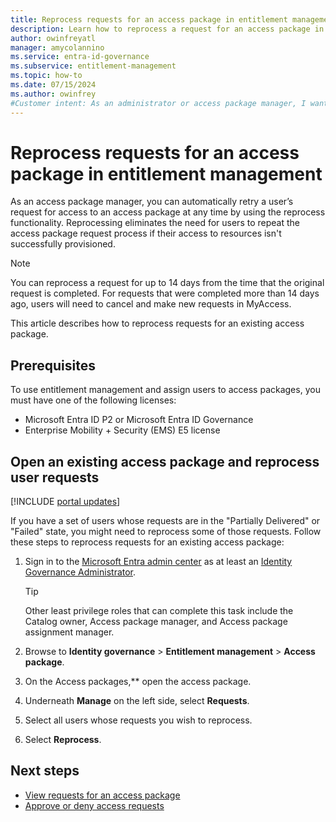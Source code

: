 ```yaml
---
title: Reprocess requests for an access package in entitlement management
description: Learn how to reprocess a request for an access package in entitlement management.
author: owinfreyatl
manager: amycolannino
ms.service: entra-id-governance
ms.subservice: entitlement-management
ms.topic: how-to
ms.date: 07/15/2024
ms.author: owinfrey
#Customer intent: As an administrator or access package manager, I want detailed information about how I can repreocess a request for an access package if a request failed so that requestors have the resources in the access package they need to perform their job.
---
```

# Reprocess requests for an access package in entitlement management

As an access package manager, you can automatically retry a user’s request for access to an access package at any time by using the reprocess functionality. Reprocessing eliminates the need for users to repeat the access package request process if their access to resources isn't successfully provisioned.

> [!NOTE]
> You can reprocess a request for up to 14 days from the time that the original request is completed. For requests that were completed more than 14 days ago, users will need to cancel and make new requests in MyAccess.

This article describes how to reprocess requests for an existing access package.

## Prerequisites

To use entitlement management and assign users to access packages, you must have one of the following licenses:

- Microsoft Entra ID P2 or Microsoft Entra ID Governance
- Enterprise Mobility + Security (EMS) E5 license

## Open an existing access package and reprocess user requests

[!INCLUDE [portal updates](~/includes/portal-update.md)]

If you have a set of users whose requests are in the "Partially Delivered" or "Failed" state, you might need to reprocess some of those requests. Follow these steps to reprocess requests for an existing access package:

1. Sign in to the [Microsoft Entra admin center](https://entra.microsoft.com) as at least an [Identity Governance Administrator](~/identity/role-based-access-control/permissions-reference.md#identity-governance-administrator).
    > [!TIP]
    > Other least privilege roles that can complete this task include the Catalog owner, Access package manager, and Access package assignment manager.
1. Browse to **Identity governance** > **Entitlement management** > **Access package**.

1. On the Access packages,** open the access package.

1. Underneath **Manage** on the left side, select **Requests**.

1. Select all users whose requests you wish to reprocess.

1. Select **Reprocess**.

## Next steps

- [View requests for an access package](entitlement-management-access-package-requests.md)
- [Approve or deny access requests](entitlement-management-request-approve.md)
